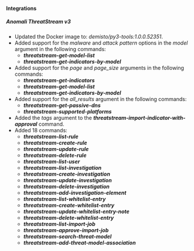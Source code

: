 
#### Integrations

##### Anomali ThreatStream v3

- Updated the Docker image to: *demisto/py3-tools:1.0.0.52351*.
- Added support for the *malware* and *attack pattern* options in the *model* argument in the following commands:
    - ***threatstream-get-model-list***
    - ***threatstream-get-indicators-by-model***
- Added support for the *page* and *page_size* arguments in the following commands:
    - ***threatstream-get-indicators***
    - ***threatstream-get-model-list***
    - ***threatstream-get-indicators-by-model***
- Added support for the *all_results* argument in the following commands:
    - ***threatstream-get-passive-dns***
    - ***threatstream-supported-platforms***
- Added the *tags* argument to the ***threatstream-import-indicator-with-approval*** command.
- Added 18 commands:
    - ***threatstream-list-rule***
    - ***threatstream-create-rule***
    - ***threatstream-update-rule***
    - ***threatstream-delete-rule***
    - ***threatstream-list-user***
    - ***threatstream-list-investigation***
    - ***threatstream-create-investigation***
    - ***threatstream-update-investigation***
    - ***threatstream-delete-investigation***
    - ***threatstream-add-investigation-element***
    - ***threatstream-list-whitelist-entry***
    - ***threatstream-create-whitelist-entry***
    - ***threatstream-update-whitelist-entry-note***
    - ***threatstream-delete-whitelist-entry***
    - ***threatstream-list-import-job***
    - ***threatstream-approve-import-job***
    - ***threatstream-search-threat-model***
    - ***threatstream-add-threat-model-association***
